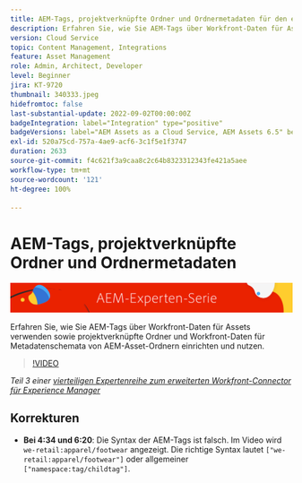 ```yaml
---
title: AEM-Tags, projektverknüpfte Ordner und Ordnermetadaten für den erweiterten Workfront-Connector für AEM
description: Erfahren Sie, wie Sie AEM-Tags über Workfront-Daten für Assets verwenden sowie projektverknüpfte Ordner und Workfront-Daten für Metadatenschemata von AEM-Asset-Ordnern nutzen.
version: Cloud Service
topic: Content Management, Integrations
feature: Asset Management
role: Admin, Architect, Developer
level: Beginner
jira: KT-9720
thumbnail: 340333.jpeg
hidefromtoc: false
last-substantial-update: 2022-09-02T00:00:00Z
badgeIntegration: label="Integration" type="positive"
badgeVersions: label="AEM Assets as a Cloud Service, AEM Assets 6.5" before-title="false"
exl-id: 520a75cd-757a-4ae9-acf6-3c1f5e1f3747
duration: 2633
source-git-commit: f4c621f3a9caa8c2c64b8323312343fe421a5aee
workflow-type: tm+mt
source-wordcount: '121'
ht-degree: 100%

---
```


# AEM-Tags, projektverknüpfte Ordner und Ordnermetadaten

![AEM-Expertenserie](./assets/banner.png)

Erfahren Sie, wie Sie AEM-Tags über Workfront-Daten für Assets verwenden sowie projektverknüpfte Ordner und Workfront-Daten für Metadatenschemata von AEM-Asset-Ordnern einrichten und nutzen.

>[!VIDEO](https://video.tv.adobe.com/v/340333?quality=12&learn=on)

_Teil 3 einer [vierteiligen Expertenreihe zum erweiterten Workfront-Connector für Experience Manager](./overview.md)_

## Korrekturen

+ __Bei 4:34 und 6:20__: Die Syntax der AEM-Tags ist falsch. Im Video wird `we-retail:apparel/footwear` angezeigt. Die richtige Syntax lautet `["we-retail:apparel/footwear"]` oder allgemeiner `["namespace:tag/childtag"]`.
